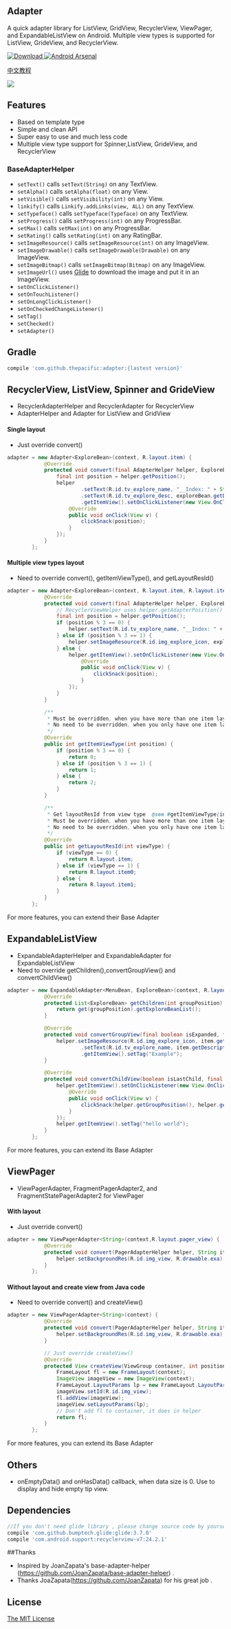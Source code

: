 ## Adapter
A quick adapter library for ListView, GridView, RecyclerView, ViewPager, and ExpandableListView on Android. Multiple view types is supported for ListView, GrideView, and RecyclerView.

[ ![Download](https://api.bintray.com/packages/thepacific/maven/adapter/images/download.svg) ](https://bintray.com/thepacific/maven/adapter/_latestVersion)
[![Android Arsenal](https://img.shields.io/badge/Android%20Arsenal-Adapter-green.svg?style=true)](https://android-arsenal.com/details/1/3449)

[中文教程](http://www.jianshu.com/p/f18f77255952)

![](https://github.com/ThePacific/QuickAdapter/blob/master/art/exam.gif)

## Features
* Based on template type
* Simple and clean API
* Super easy to use and much less code
* Multiple view type support for Spinner,ListView, GrideView, and RecyclerView

### BaseAdapterHelper
* ```setText()``` calls ```setText(String)``` on any TextView.
* ```setAlpha()``` calls ```setAlpha(float)``` on any View.
* ```setVisible()``` calls ```setVisibility(int)``` on any View.
* ```linkify()``` calls ```Linkify.addLinks(view, ALL)``` on any TextView.
* ```setTypeface()``` calls ```setTypeface(Typeface)``` on any TextView.
* ```setProgress()``` calls ```setProgress(int)``` on any ProgressBar.
* ```setMax()``` calls ```setMax(int)``` on any ProgressBar.
* ```setRating()``` calls ```setRating(int)``` on any RatingBar.
* ```setImageResource()``` calls ```setImageResource(int)``` on any ImageView.
* ```setImageDrawable()``` calls ```setImageDrawable(Drawable)``` on any ImageView.
* ```setImageBitmap()``` calls ```setImageBitmap(Bitmap)``` on any ImageView.
* ```setImageUrl()``` uses [Glide](https://github.com/bumptech/glide) to download the image and put it in an ImageView.
* ```setOnClickListener()```
* ```setOnTouchListener()```
* ```setOnLongClickListener()```
* ```setOnCheckedChangeListener()```
* ```setTag()```
* ```setChecked()```
* ```setAdapter()```

## Gradle
```groovy
compile 'com.github.thepacific:adapter:{lastest version}'
```

## RecyclerView, ListView, Spinner and GrideView
* RecyclerAdapterHelper and RecyclerAdapter for RecyclerView
* AdapterHelper and Adapter for ListView and GridView
  
#### Single layout
* Just override convert()
```java
adapter = new Adapter<ExploreBean>(context, R.layout.item) {
            @Override
            protected void convert(final AdapterHelper helper, ExploreBean exploreBean) {
                final int position = helper.getPosition();
                helper
                        .setText(R.id.tv_explore_name, "__Index: " + String.valueOf(position))
                        .setText(R.id.tv_explore_desc, exploreBean.getDescription())
                        .getItemView().setOnClickListener(new View.OnClickListener() {
                    @Override
                    public void onClick(View v) {
                        clickSnack(position);
                    }
                });
            }
        };      
```

#### Multiple view types layout
* Need to override convert(), getItemViewType(), and getLayoutResId()
```java
adapter = new Adapter<ExploreBean>(context, R.layout.item, R.layout.item0, R.layout.item1) {
            @Override
            protected void convert(final AdapterHelper helper, ExploreBean exploreBean) {
                // RecyclerViewHelper uses helper.getAdapterPosition()
                final int position = helper.getPosition();
                if (position % 3 == 0) {
                    helper.setText(R.id.tv_explore_name, "__Index: " + String.valueOf(position));
                } else if (position % 3 == 1) {
                    helper.setImageResource(R.id.img_explore_icon, exploreBean.getIconResId());
                } else {
                    helper.getItemView().setOnClickListener(new View.OnClickListener() {
                        @Override
                        public void onClick(View v) {
                            clickSnack(position);
                        }
                    });
                }
            }

            /**
             * Must be overridden, when you have more than one item layout.
             * No need to be overridden, when you only have one item layout.
             */
            @Override
            public int getItemViewType(int position) {
                if (position % 3 == 0) {
                    return 0;
                } else if (position % 3 == 1) {
                    return 1;
                } else {
                    return 2;
                }
            }

            /**
             * Get layoutResId from view type  @see #getItemViewType(int position) return value.
             * Must be overridden, when you have more than one item layout.
             * No need to be overridden, when you only have one item layout.
             */
            @Override
            public int getLayoutResId(int viewType) {
                if (viewType == 0) {
                    return R.layout.item;
                } else if (viewType == 1) {
                    return R.layout.item0;
                } else {
                    return R.layout.item1;
                }
            }
        };
```
For more features, you can extend their Base Adapter

## ExpandableListView
* ExpandableAdapterHelper and ExpandableAdapter for ExpandableListView
* Need to override getChildren(),convertGroupView() and convertChildView()
```java
adapter = new ExpandableAdapter<MenuBean, ExploreBean>(context, R.layout.item_group, R.layout.item_child) {
            @Override
            protected List<ExploreBean> getChildren(int groupPosition) {
                return get(groupPosition).getExploreBeanList();
            }

            @Override
            protected void convertGroupView(final boolean isExpanded, final ExpandableAdapterHelper helper, MenuBean item) {
                helper.setImageResource(R.id.img_explore_icon, item.getIconResId())
                        .setText(R.id.tv_explore_name, item.getDescription())
                        .getItemView().setTag("Example");
            }

            @Override
            protected void convertChildView(boolean isLastChild, final ExpandableAdapterHelper helper, ExploreBean item) {
                helper.getItemView().setOnClickListener(new View.OnClickListener() {
                    @Override
                    public void onClick(View v) {
                        clickSnack(helper.getGroupPosition(), helper.getChildPosition());
                    }
                });
                helper.getItemView().setTag("hello world");
            }
        };
```
For more features, you can extend its Base Adapter

## ViewPager
* ViewPagerAdapter, FragmentPagerAdapter2, and FragmentStatePagerAdapter2 for ViewPager

#### With layout
* Just override convert()
```java
adapter = new ViewPagerAdapter<String>(context,R.layout.pager_view) {
            @Override
            protected void convert(PagerAdapterHelper helper, String item) {
                helper.setBackgroundRes(R.id.img_view, R.drawable.exa);
            }
        };
```
#### Without layout and create view from Java code

* Need to override convert() and createView()
```java
adapter = new ViewPagerAdapter<String>(context) {
            @Override
            protected void convert(PagerAdapterHelper helper, String item) {
                helper.setBackgroundRes(R.id.img_view, R.drawable.exa);
            }

            // Just override createView()
            @Override
            protected View createView(ViewGroup container, int position) {
                FrameLayout fl = new FrameLayout(context);
                ImageView imageView = new ImageView(context);
                FrameLayout.LayoutParams lp = new FrameLayout.LayoutParams(480, 480, Gravity.CENTER);
                imageView.setId(R.id.img_view);
                fl.addView(imageView);
                imageView.setLayoutParams(lp);
                // Don't add fl to container, it does in helper
                return fl;
            }
        };
```
For more features, you can extend its Base Adapter

## Others
* onEmptyData() and onHasData() callback, when data size is 0. Use to display and hide empty tip view.

## Dependencies
```groovy
//If you don't need glide library , please change source code by yourself
compile 'com.github.bumptech.glide:glide:3.7.0'
compile 'com.android.support:recyclerview-v7:24.2.1'
```

##Thanks
* Inspired by JoanZapata's base-adapter-helper (https://github.com/JoanZapata/base-adapter-helper) .
* Thanks JoaZapata(https://github.com/JoanZapata) for his great job .

## License  
[The MIT License ](https://opensource.org/licenses/MIT)
